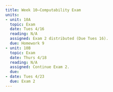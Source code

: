 ```yaml
---
title: Week 10—Computability Exam
units:
- unit: 10A
  topic: Exam
  date: Tues 4/16
  reading: N/A
  assigned: Exam 2 distributed (Due Tues 16).
  due: Homework 9
- unit: 10B
  topic: Exam
  date: Thurs 4/18
  reading: N/A
  assigned: Continue Exam 2.
  due: 
- date: Tues 4/23
  due: Exam 2
---
```


